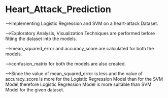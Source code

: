 # Heart_Attack_Prediction
-->Implementing Logistic Regression and SVM on a heart-attack Dataset.

-->Exploratory Analysis, Visualization Techniques are performed before fitting the dataset into the models.

-->mean_squared_error and accuracy_score are calculated for both the models.

-->confusion_matrix for both the models are also created.

-->Since the value of mean_squared_error is less and the value of accuracy_score is more for the Logistic Regression Model than for the SVM Model,therefore Logistic Regression Model is more suitable than SVM Model for the given dataset.

